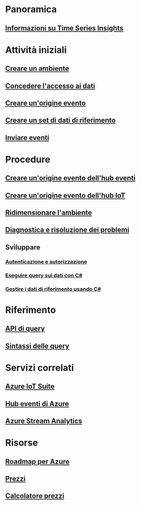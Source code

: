 # Panoramica
## [Informazioni su Time Series Insights](time-series-insights-overview.md)

# Attività iniziali
## [Creare un ambiente](time-series-insights-get-started.md)
## [Concedere l'accesso ai dati](time-series-insights-data-access.md)
## [Creare un'origine evento](time-series-insights-add-event-source.md)
## [Creare un set di dati di riferimento](time-series-insights-add-reference-data-set.md)
## [Inviare eventi](time-series-insights-send-events.md)

# Procedure
## [Creare un'origine evento dell'hub eventi](time-series-insights-how-to-add-an-event-source-eventhub.md)
## [Creare un'origine evento dell'hub IoT](time-series-insights-how-to-add-an-event-source-iothub.md)
## [Ridimensionare l'ambiente](time-series-insights-how-to-scale-your-environment.md)
## [Diagnostica e risoluzione dei problemi](time-series-insights-diagnose-and-solve-problems.md)
## Sviluppare
### [Autenticazione e autorizzazione](time-series-insights-authentication-and-authorization.md)
### [Eseguire query sui dati con C#](time-series-insights-query-data-csharp.md)
### [Gestire i dati di riferimento usando C#](time-series-insights-manage-reference-data-csharp.md)

# Riferimento
## [API di query](/rest/api/time-series-insights/time-series-insights-reference-queryapi)
## [Sintassi delle query](/rest/api/time-series-insights/time-series-insights-reference-query-syntax)

# Servizi correlati
## [Azure IoT Suite](/azure/iot-suite/)
## [Hub eventi di Azure](/azure/event-hubs/)
## [Azure Stream Analytics](/azure/stream-analytics/)

# Risorse
## [Roadmap per Azure](https://azure.microsoft.com/roadmap/?category=internet-of-things)
## [Prezzi](https://azure.microsoft.com/pricing/details/time-series-insights/)
## [Calcolatore prezzi](https://azure.microsoft.com/pricing/calculator/)
